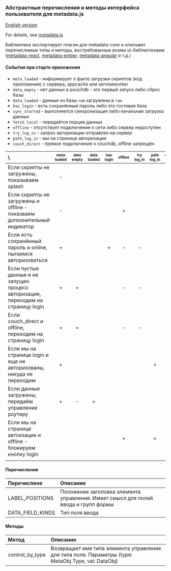 ### Абстрактные перечисления и методы интерфейса пользователя для metadata.js

[English version](README.en.md)

For details, see [metadata.js](https://github.com/oknosoft/metadata.js)

Библиотека экспортирует плагин для metadata-core и описывет перечислимые типы и методы, востребованные всеми
ui-библиотеками ([metadata-react](../metadata-react), [metadata-ember](../metadata-ember), [metadata-angular](../metadata-angular) и т.д.)

#### События при старте приложения

- `meta_loaded` - информирует о факте загрузки скриптов (код приложения) с сервера, appcache или serviseworker
- `data_empty` - нет данных в pouchdb - это первый запуск либо сброс базы
- `data_loaded` - данные из базы `ram` загружены в `ram`
- `has_login` - есть сохранённый пароль либо это гостевая база
- `sync_started` - выполняется синхронизация либо начальная загрузка данных
- `fetch_local` - передаётся порция данных
- `offline` - отсутствует подключение к сети либо сервер недоступен
- `try_log_in` - запрос авторизации отправлен на сервер
- `path_log_in` - мы на странице авторизации
- `couch_direct` - прямое подключение к couchdb, offline запрещён


|\                              |<sub><sup>meta loaded</sup></sub>|<sub><sup>data empty</sup></sub>|<sub><sup>data loaded</sup></sub>|<sub><sup>has login</sup></sub>|<sub><sup>offline</sup></sub>|<sub><sup>try log_in</sup></sub>|<sub><sup>path log_in</sup></sub>|<sub><sup>couch direct</sup></sub>|
|:-----------------------------------------------------------------------|:---:|:---:|:---:|:---:|:---:|:---:|:---:|:---:|
|Если скрипты не загружены, показываем splash                            | - |   |   |   |   |   |   |   |
|Если скрипты не загружены и offline - показваем дополнительный индикатор| - |   |   |   | + |   |   |   |
|Если есть сохранённый пароль и online, пытаемся авторизоваться          | + |   |   | + | - | - |   |   |
|Если пустые данные и не запущен процесс авторизации, переходим на страницу login| + | + |   |   | - | - |   |   |
|Если couch_direct и offline, переходим на страницу login                | + | + |   |   | - | - |   |   |
|Если мы на странице login и еще не авторизованы, никуда не переходим    | + |   |   |   |   |   | + |   |
|Если данные загружены, передаём управление роутеру                      | + | - | + |   |   |   |   |   |
|Если мы на странице автоизации и offline - блокируем кнопку login       |   |   |   |   | + |   | + |   |
|                                                                        |   |   |   |   |   |   |   |   |


#### Перечисления

| Перечислене | Описание |
|:---|:---|
| LABEL_POSITIONS | Положение заголовка элемента управления. Имеет смысл для полей ввода и групп формы |
| DATA_FIELD_KINDS | Тип поля ввода |

#### Методы

| Метод | Описание |
|:---|:---|
| control_by_type | Возвращает имя типа элемента управления для типа поля. Параметры (type: MetaObj.Type, val: DataObj) |


